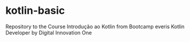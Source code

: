# kotlin-basic
Repository to the Course Introdução ao Kotlin from Bootcamp everis Kotlin Developer by Digital Innovation One
